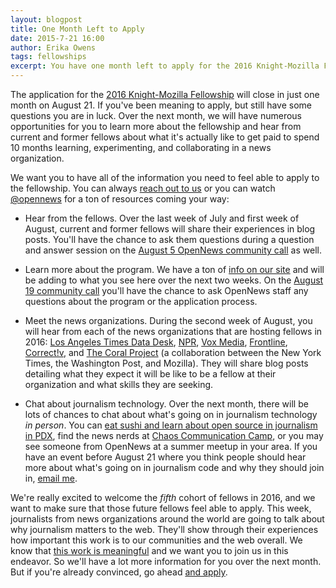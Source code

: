 ```yaml
---
layout: blogpost
title: One Month Left to Apply
date: 2015-7-21 16:00
author: Erika Owens
tags: fellowships
excerpt: You have one month left to apply for the 2016 Knight-Mozilla Fellowship. If you still have questions, we have lots of information coming your way. 
---
```

The application for the [2016 Knight-Mozilla Fellowship](http://opennews.org/what/fellowships/apply/) will close in just one month on August 21. If you've been meaning to apply, but still have some questions you are in luck. Over the next month, we will have numerous opportunities for you to learn more about the fellowship and hear from current and former fellows about what it's actually like to get paid to spend 10 months learning, experimenting, and collaborating in a news organization.

We want you to have all of the information you need to feel able to apply to the fellowship. You can always [reach out to us](mailto:info@opennews.org) or you can watch [@opennews](https://twitter.com/opennews) for a ton of resources coming your way:

* Hear from the fellows. Over the last week of July and first week of August, current and former fellows will share their experiences in blog posts. You'll have the chance to ask them questions during a question and answer session on the [August 5 OpenNews community call](https://etherpad.mozilla.org/opennews-calls-Aug5) as well.

* Learn more about the program. We have a ton of [info on our site](http://opennews.org/what/fellowships/info) and will be adding to what you see here over the next two weeks. On the [August 19 community call](https://etherpad.mozilla.org/opennews-calls-Aug19) you'll have the chance to ask OpenNews staff any questions about the program or the application process.

* Meet the news organizations. During the second week of August, you will hear from each of the news organizations that are hosting fellows in 2016: 
[Los Angeles Times Data Desk](http://www.latimes.com/), [NPR](http://www.npr.org/), [Vox Media](http://www.voxmedia.com/), [Frontline](http://www.pbs.org/wgbh/pages/frontline/), [Correct!v](https://correctiv.org/en/), and [The Coral Project](http://coralproject.net/) (a collaboration between the New York Times, the Washington Post, and Mozilla). They will share blog posts detailing what they expect it will be like to be a fellow at their organization and what skills they are seeking.

* Chat about journalism technology. Over the next month, there will be lots of chances to chat about what's going on in journalism technology *in person*. You can [eat sushi and learn about open source in journalism in PDX](http://www.meetup.com/HacksHackersPDX/events/224047832/), find the news nerds at [Chaos Communication Camp](https://events.ccc.de/camp/2015/wiki/Main_Page), or you may see someone from OpenNews at a summer meetup in your area. If you have an event before August 21 where you think people should hear more about what's going on in journalism code and why they should join in, [email me](mailto:erika@mozillafoundation.org).

We're really excited to welcome the *fifth* cohort of fellows in 2016, and we want to make sure that those future fellows feel able to apply. This week, journalists from news organizations around the world are going to talk about why journalism matters to the web. They'll show through their experiences how important this work is to our communities and the web overall. We know that [this work is meaningful](https://source.opennews.org/en-US/articles/planting-next-crop-newsroom-coders/) and we want you to join us in this endeavor. So we'll have a lot more information for you over the next month. But if you're already convinced, go ahead [and apply](http://opennews.org/what/fellowships/apply).

